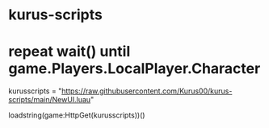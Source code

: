 # kurus-scripts
# repeat wait() until game.Players.LocalPlayer.Character

kurusscripts = "https://raw.githubusercontent.com/Kurus00/kurus-scripts/main/NewUI.luau"

loadstring(game:HttpGet(kurusscripts))()
